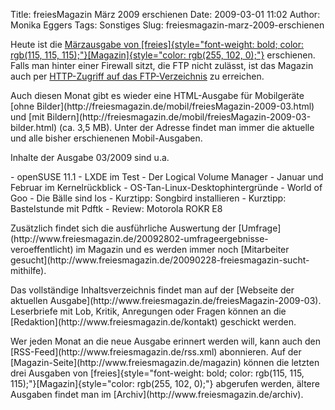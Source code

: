 Title: freiesMagazin März 2009 erschienen
Date: 2009-03-01 11:02
Author: Monika Eggers
Tags: Sonstiges
Slug: freiesmagazin-marz-2009-erschienen

Heute ist die [Märzausgabe von
[freies]{style="font-weight: bold; color: rgb(115, 115, 115);"}[Magazin]{style="color: rgb(255, 102, 0);"}](ftp://ftp.freiesmagazin.de/2009/freiesMagazin-2009-03.pdf)
erschienen. Falls man hinter einer Firewall sitzt, die FTP nicht
zulässt, ist das Magazin auch per [HTTP-Zugriff auf das
FTP-Verzeichnis](http://www.freiesmagazin.de/ftp/2009/freiesMagazin-2009-03.pdf)
zu erreichen.

</p>
Auch diesen Monat gibt es wieder eine HTML-Ausgabe für Mobilgeräte [ohne
Bilder](http://freiesmagazin.de/mobil/freiesMagazin-2009-03.html) und
[mit
Bildern](http://freiesmagazin.de/mobil/freiesMagazin-2009-03-bilder.html)
(ca. 3,5 MB). Unter der Adresse <http://freiesmagazin.de/mobil/> findet
man immer die aktuelle und alle bisher erschienenen Mobil-Ausgaben.

</p>
<!--break--><!--break-->

Inhalte der Ausgabe 03/2009 sind u.a.

</p>
-   openSUSE 11.1
-   LXDE im Test
-   Der Logical Volume Manager
-   Januar und Februar im Kernelrückblick
-   OS-Tan-Linux-Desktophintergründe
-   World of Goo - Die Bälle sind los
-   Kurztipp: Songbird installieren
-   Kurztipp: Bastelstunde mit Pdftk
-   Review: Motorola ROKR E8

</p>
Zusätzlich findet sich die ausführliche Auswertung der
[Umfrage](http://www.freiesmagazin.de/20092802-umfrageergebnisse-veroeffentlicht)
im Magazin und es werden immer noch [Mitarbeiter
gesucht](http://www.freiesmagazin.de/20090228-freiesmagazin-sucht-mithilfe).

</p>
Das vollständige Inhaltsverzeichnis findet man auf der [Webseite der
aktuellen Ausgabe](http://www.freiesmagazin.de/freiesMagazin-2009-03).
Leserbriefe mit Lob, Kritik, Anregungen oder Fragen können an die
[Redaktion](http://www.freiesmagazin.de/kontakt) geschickt werden.

</p>
Wer jeden Monat an die neue Ausgabe erinnert werden will, kann auch den
[RSS-Feed](http://www.freiesmagazin.de/rss.xml) abonnieren. Auf der
[Magazin-Seite](http://www.freiesmagazin.de/magazin) können die letzten
drei Ausgaben von
[freies]{style="font-weight: bold; color: rgb(115, 115, 115);"}[Magazin]{style="color: rgb(255, 102, 0);"}
abgerufen werden, ältere Ausgaben findet man im
[Archiv](http://www.freiesmagazin.de/archiv).

</p>

